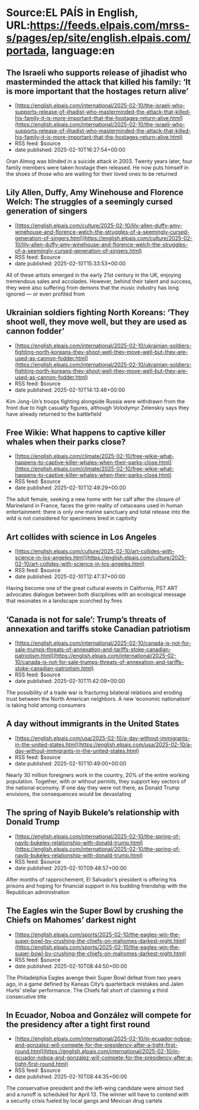 # Source:EL PAÍS in English, URL:https://feeds.elpais.com/mrss-s/pages/ep/site/english.elpais.com/portada, language:en

## The Israeli who supports release of jihadist who masterminded the attack that killed his family: ‘It is more important that the hostages return alive’
 - [https://english.elpais.com/international/2025-02-10/the-israeli-who-supports-release-of-jihadist-who-masterminded-the-attack-that-killed-his-family-it-is-more-important-that-the-hostages-return-alive.html](https://english.elpais.com/international/2025-02-10/the-israeli-who-supports-release-of-jihadist-who-masterminded-the-attack-that-killed-his-family-it-is-more-important-that-the-hostages-return-alive.html)
 - RSS feed: $source
 - date published: 2025-02-10T16:27:54+00:00

Oran Almog was blinded in a suicide attack in 2003. Twenty years later, four family members were taken hostage then released. He now puts himself in the shoes of those who are waiting for their loved ones to be returned

## Lily Allen, Duffy, Amy Winehouse and Florence Welch: The struggles of a seemingly cursed generation of singers
 - [https://english.elpais.com/culture/2025-02-10/lily-allen-duffy-amy-winehouse-and-florence-welch-the-struggles-of-a-seemingly-cursed-generation-of-singers.html](https://english.elpais.com/culture/2025-02-10/lily-allen-duffy-amy-winehouse-and-florence-welch-the-struggles-of-a-seemingly-cursed-generation-of-singers.html)
 - RSS feed: $source
 - date published: 2025-02-10T15:33:53+00:00

All of these artists emerged in the early 21st century in the UK, enjoying tremendous sales and accolades. However, behind their talent and success, they were also suffering from demons that the music industry has long ignored — or even profited from

## Ukrainian soldiers fighting North Koreans: ‘They shoot well, they move well, but they are used as cannon fodder’
 - [https://english.elpais.com/international/2025-02-10/ukrainian-soldiers-fighting-north-koreans-they-shoot-well-they-move-well-but-they-are-used-as-cannon-fodder.html](https://english.elpais.com/international/2025-02-10/ukrainian-soldiers-fighting-north-koreans-they-shoot-well-they-move-well-but-they-are-used-as-cannon-fodder.html)
 - RSS feed: $source
 - date published: 2025-02-10T14:13:46+00:00

Kim Jong-Un’s troops fighting alongside Russia were withdrawn from the front due to high casualty figures, although Volodymyr Zelenskiy says they have already returned to the battlefield

## Free Wikie: What happens to captive killer whales when their parks close?
 - [https://english.elpais.com/climate/2025-02-10/free-wikie-what-happens-to-captive-killer-whales-when-their-parks-close.html](https://english.elpais.com/climate/2025-02-10/free-wikie-what-happens-to-captive-killer-whales-when-their-parks-close.html)
 - RSS feed: $source
 - date published: 2025-02-10T12:49:29+00:00

The adult female, seeking a new home with her calf after the closure of Marineland in France, faces the grim reality of cetaceans used in human entertainment: there is only one marine sanctuary and total release into the wild is not considered for specimens bred in captivity

## Art collides with science in Los Angeles
 - [https://english.elpais.com/culture/2025-02-10/art-collides-with-science-in-los-angeles.html](https://english.elpais.com/culture/2025-02-10/art-collides-with-science-in-los-angeles.html)
 - RSS feed: $source
 - date published: 2025-02-10T12:47:37+00:00

Having become one of the great cultural events in California, PST ART advocates dialogue between both disciplines with an ecological message that resonates in a landscape scorched by fires

## ‘Canada is not for sale’: Trump’s threats of annexation and tariffs stoke Canadian patriotism
 - [https://english.elpais.com/international/2025-02-10/canada-is-not-for-sale-trumps-threats-of-annexation-and-tariffs-stoke-canadian-patriotism.html](https://english.elpais.com/international/2025-02-10/canada-is-not-for-sale-trumps-threats-of-annexation-and-tariffs-stoke-canadian-patriotism.html)
 - RSS feed: $source
 - date published: 2025-02-10T11:42:09+00:00

The possibility of a trade war is fracturing bilateral relations and eroding trust between the North American neighbors. A new ‘economic nationalism’ is taking hold among consumers

## A day without immigrants in the United States
 - [https://english.elpais.com/usa/2025-02-10/a-day-without-immigrants-in-the-united-states.html](https://english.elpais.com/usa/2025-02-10/a-day-without-immigrants-in-the-united-states.html)
 - RSS feed: $source
 - date published: 2025-02-10T10:49:00+00:00

Nearly 30 million foreigners work in the country, 20% of the entire working population. Together, with or without permits, they support key sectors of the national economy. If one day they were not there, as Donald Trump envisions, the consequences would be devastating

## The spring of Nayib Bukele’s relationship with Donald Trump
 - [https://english.elpais.com/international/2025-02-10/the-spring-of-nayib-bukeles-relationship-with-donald-trump.html](https://english.elpais.com/international/2025-02-10/the-spring-of-nayib-bukeles-relationship-with-donald-trump.html)
 - RSS feed: $source
 - date published: 2025-02-10T09:48:57+00:00

After months of rapprochement, El Salvador’s president is offering his prisons and hoping for financial support in his budding friendship with the Republican administration

## The Eagles win the Super Bowl by crushing the Chiefs on Mahomes’ darkest night
 - [https://english.elpais.com/sports/2025-02-10/the-eagles-win-the-super-bowl-by-crushing-the-chiefs-on-mahomes-darkest-night.html](https://english.elpais.com/sports/2025-02-10/the-eagles-win-the-super-bowl-by-crushing-the-chiefs-on-mahomes-darkest-night.html)
 - RSS feed: $source
 - date published: 2025-02-10T08:44:50+00:00

The Philadelphia Eagles avenge their Super Bowl defeat from two years ago, in a game defined by Kansas City’s quarterback mistakes and Jalen Hurts’ stellar performance. The Chiefs fall short of claiming a third consecutive title

## In Ecuador, Noboa and González will compete for the presidency after a tight first round
 - [https://english.elpais.com/international/2025-02-10/in-ecuador-noboa-and-gonzalez-will-compete-for-the-presidency-after-a-tight-first-round.html](https://english.elpais.com/international/2025-02-10/in-ecuador-noboa-and-gonzalez-will-compete-for-the-presidency-after-a-tight-first-round.html)
 - RSS feed: $source
 - date published: 2025-02-10T08:44:35+00:00

The conservative president and the left-wing candidate were almost tied and a runoff is scheduled for April 13. The winner will have to contend with a security crisis fueled by local gangs and Mexican drug cartels

